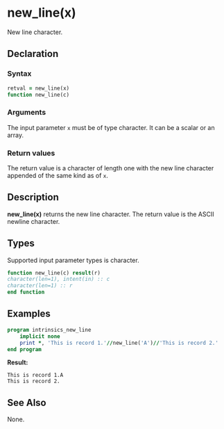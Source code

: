 # new_line(x)

New line character.

## Declaration

### Syntax

```fortran
retval = new_line(x)
function new_line(c)
```

### Arguments

The input parameter `x` must be of type character. It can be a scalar or an
array.

### Return values

The return value is a character of length one with the new line character
appended of the same kind as of `x`.

## Description

**new_line(x)** returns the new line character. The return value is the ASCII
newline character.

## Types

Supported input parameter types is character.

```fortran
function new_line(c) result(r)
character(len=1), intent(in) :: c
character(len=1) :: r
end function
```

## Examples

```fortran
program intrinsics_new_line
    implicit none
	print *, 'This is record 1.'//new_line('A')//'This is record 2.'
end program
```

**Result:**

```
This is record 1.A
This is record 2.
```

## See Also

None.
